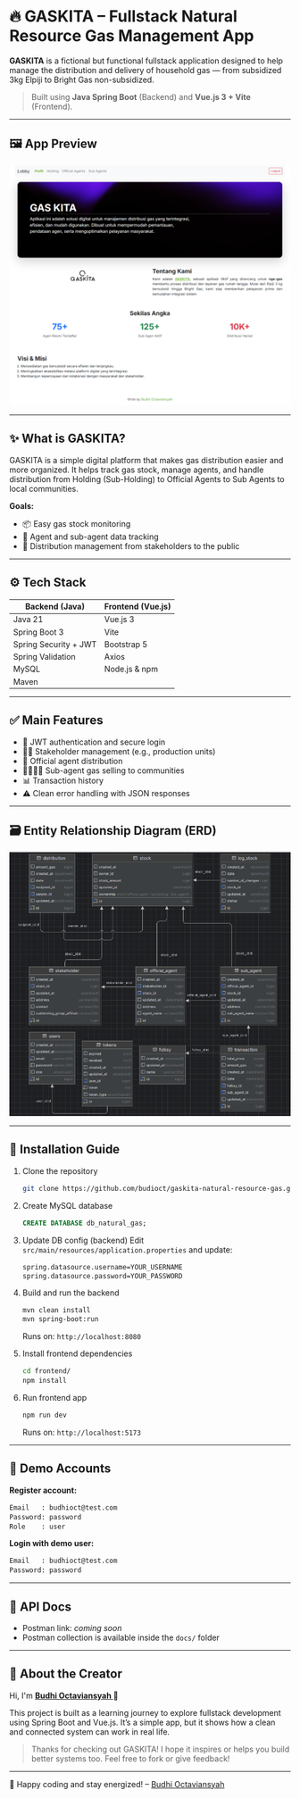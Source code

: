 # 🔥 GASKITA – Fullstack Natural Resource Gas Management App

**GASKITA** is a fictional but functional fullstack application designed to help manage the distribution and delivery of household gas — from subsidized 3kg Elpiji to Bright Gas non-subsidized.

> Built using **Java Spring Boot** (Backend) and **Vue.js 3 + Vite** (Frontend).

---

## 🖼️ App Preview

<div align="center">
  <img src="./docs/gaskita-app.png" alt="GASKITA Preview" width="700"/>
</div>

---

## ✨ What is GASKITA?

GASKITA is a simple digital platform that makes gas distribution easier and more organized. It helps track gas stock, manage agents, and handle distribution from Holding (Sub-Holding) to Official Agents to Sub Agents to local communities.

**Goals:**
- 📦 Easy gas stock monitoring
- 🧾 Agent and sub-agent data tracking
- 🚚 Distribution management from stakeholders to the public

---

## ⚙️ Tech Stack

| Backend (Java)           | Frontend (Vue.js)        |
|--------------------------|--------------------------|
| Java 21                  | Vue.js 3                 |
| Spring Boot 3            | Vite                     |
| Spring Security + JWT    | Bootstrap 5              |
| Spring Validation        | Axios                    |
| MySQL                    | Node.js & npm            |
| Maven                    |                          |

---

## ✅ Main Features

- 🔐 JWT authentication and secure login
- 🧑‍💼 Stakeholder management (e.g., production units)
- 🏪 Official agent distribution
- 👨‍👩‍👧‍👦 Sub-agent gas selling to communities
- 📊 Transaction history
- ⚠️ Clean error handling with JSON responses

---

## 🗃️ Entity Relationship Diagram (ERD)

<div align="center">
  <img src="./docs/ERD.png" alt="ERD Diagram" width="600"/>
</div>

---

## 🚀 Installation Guide

1. Clone the repository
   ```bash
   git clone https://github.com/budioct/gaskita-natural-resource-gas.git
   ```

2. Create MySQL database
    ```sql
    CREATE DATABASE db_natural_gas;
    ```

3. Update DB config (backend)
   Edit `src/main/resources/application.properties` and update:
   ```properties
   spring.datasource.username=YOUR_USERNAME
   spring.datasource.password=YOUR_PASSWORD
   ```

4. Build and run the backend
   ```bash
   mvn clean install
   mvn spring-boot:run
   ```
   Runs on: `http://localhost:8080`


5. Install frontend dependencies
   ```bash
   cd frontend/
   npm install
   ```

6. Run frontend app
   ```bash
   npm run dev
   ```
   Runs on: `http://localhost:5173`

---

## 🧪 Demo Accounts

**Register account:**
```txt
Email   : budhioct@test.com
Password: password
Role    : user
```

**Login with demo user:**
```txt
Email   : budhioct@test.com
Password: password
```

---

## 📮 API Docs

- Postman link: *coming soon*
- Postman collection is available inside the `docs/` folder

---

## 🙌 About the Creator

Hi, I'm **<a href="https://www.linkedin.com/in/budhi-octaviansyah/"> Budhi Octaviansyah </a>** 👋

This project is built as a learning journey to explore fullstack development using Spring Boot and Vue.js. It’s a simple app, but it shows how a clean and connected system can work in real life.

> Thanks for checking out GASKITA! I hope it inspires or helps you build better systems too. Feel free to fork or give feedback!

---

🚀 Happy coding and stay energized! – <a href="https://www.linkedin.com/in/budhi-octaviansyah/"> Budhi Octaviansyah </a>

